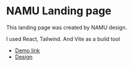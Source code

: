 # NAMU Landing page

This landing page was created by NAMU design.

I used React, Tailwind. And Vite as a build tool

- [Demo link](https://donizer.github.io/landing_namu_museum/)
- [Design](https://www.figma.com/file/cRBCqE06cDrY3s4jX7h3iY/%D0%9D%D0%90%D0%9C%D0%A3-(Edit)?node-id=0%3A1)


